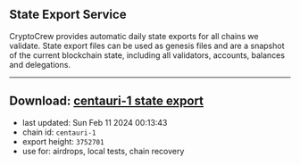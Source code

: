 ## State Export Service
CryptoCrew provides automatic daily state exports for all chains we validate. State export files can be used as genesis files and are a snapshot of the current blockchain state, including all validators, accounts, balances and delegations.

---
**Download: [centauri-1 state export](https://dl.ccvalidators.com/SERVICE/composable/centauri-1_export_3752701.json)**
---

- last updated: Sun Feb 11 2024 00:13:43
- chain id: `centauri-1`
- export height: `3752701`
- use for: airdrops, local tests, chain recovery
